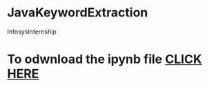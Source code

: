 # JavaKeywordExtraction
InfosysInternship

# To odwnload the ipynb file [CLICK HERE](https://omkarrenuse.github.io/JavaKeywordExtraction/Infosysinternship/Extract.ipynb)

